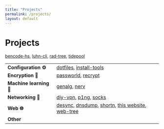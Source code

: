 ```yaml
---
title: "Projects"
permalink: /projects/
layout: default
---
```

# Projects

<table>
  <tbody>
    <tr>
      <td><b>Configuration ⚙️</b></td>
      <td>
        <a href="/projects/dotfiles/">dotfiles</a>,
        <a href="/projects/install-tools/">install-tools</a>
      </td>
    </tr>
    <tr>
      <td><b>Encryption 🔐</b></td>
      <td>
        <a href="/projects/passworld/">passworld</a>,
        <a href="/projects/recrypt/">recrypt</a>
      </td>
    </tr>
    <tr>
      <td><b>Machine learning 🤖</b></td>
      <td>
        <a href="/projects/genalg/">genalg</a>,
        <a href="/projects/nerv/">nerv</a>
      </td>
    </tr>
    <tr>
      <td><b>Networking 📶</b></td>
      <td>
        <a href="/projects/diy-vpn/">diy-vpn</a>,
        <a href="/projects/p1ng/">p1ng</a>,
        <a href="/projects/socks/">socks</a>
      </td>
    </tr>
    <tr>
      <td><b>Web 🌐</b></td>
      <td>
        <a href="/projects/desync/">desync</a>,
        <a href="/projects/dnsdump/">dnsdump</a>,
        <a href="/projects/shortn/">shortn</a>,
        <a href="/projects/this-website/">this website</a>,
        <a href="/projects/web-tree/">web-tree</a>
      </td>
    </tr>
    <tr>
      <td><b>Other</b></td>
        <a href="/projects/bencode-hs/">bencode-hs</a>,
        <a href="/projects/luhn-cli/">luhn-cli</a>,
        <a href="/projects/rad-tree/">rad-tree</a>,
        <a href="/projects/tidepool/">tidepool</a>
      </td>
    </tr>
  </tbody>
</table>
